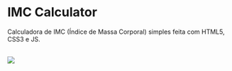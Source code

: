 <h1>IMC Calculator </h1>

Calculadora de IMC (Índice de Massa Corporal) simples feita com HTML5, CSS3 e JS. 

<br>
    <img src="https://ik.imagekit.io/biancagualter/Captura_de_Tela_2020-12-27_a_s_02.44.55_9qw0tnDDO.png" />
